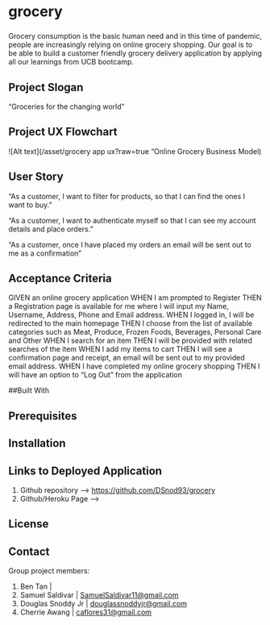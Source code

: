 # grocery

### 

Grocery consumption is the basic human need and in this time of pandemic, people are increasingly relying on online grocery shopping. Our goal is to be able to build a customer friendly grocery delivery application by applying all our learnings from UCB bootcamp. 

## Project Slogan

“Groceries for the changing world”

## Project UX Flowchart

![Alt text](/asset/grocery app ux?raw=true “Online Grocery Business Model)

## User Story

“As a customer, I want to filter for products, so that I can find the ones I want to buy.”

“As a customer, I want to authenticate myself so that I can see my account details and place orders.”

“As a customer, once I have placed my orders an email will be sent out to me as a confirmation” 

## Acceptance Criteria
GIVEN an online grocery application
WHEN I am prompted to Register
THEN a Registration page is available for me where I will input my Name, Username, Address, Phone and Email address.
WHEN I logged in, I will be redirected to the main homepage
THEN I choose from the list of available categories such as Meat, Produce, Frozen Foods, Beverages, Personal Care and Other 
WHEN I search for an item
THEN I will be provided with related searches of the item
WHEN I add my items to cart
THEN I will see a confirmation page and receipt, an email will be sent out to my provided email address. 
WHEN I have completed my online grocery shopping
THEN I will have an option to “Log Out” from the application

##Built With 

## Prerequisites

## Installation

## Links to Deployed Application

1. Github repository —> https://github.com/DSnod93/grocery
2. Github/Heroku Page —> 

## License

## Contact
Group project members:
1. Ben Tan | 
2. Samuel Saldivar | SamuelSaldivar11@gmail.com
3. Douglas Snoddy Jr | douglassnoddyjr@gmail.com
4. Cherrie Awang | caflores31@gmail.com
